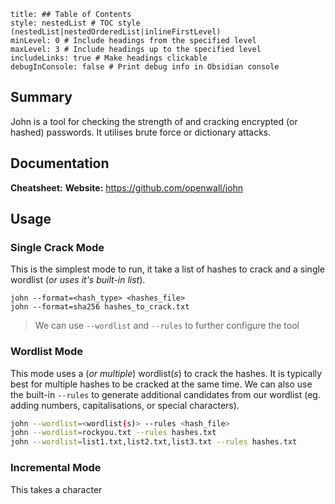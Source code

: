 ```table-of-contents
title: ## Table of Contents
style: nestedList # TOC style (nestedList|nestedOrderedList|inlineFirstLevel)
minLevel: 0 # Include headings from the specified level
maxLevel: 3 # Include headings up to the specified level
includeLinks: true # Make headings clickable
debugInConsole: false # Print debug info in Obsidian console
```

## Summary
John is a tool for checking the strength of and cracking encrypted (or hashed) passwords. It utilises brute force or dictionary attacks.

## Documentation
**Cheatsheet:** 
**Website:** https://github.com/openwall/john
## Usage
### Single Crack Mode
This is the simplest mode to run, it take a list of hashes to crack and a single wordlist (*or uses it's built-in list*).
```shell
john --format=<hash_type> <hashes_file>
john --format=sha256 hashes_to_crack.txt
```
> We can use `--wordlist` and `--rules` to further configure the tool 

### Wordlist Mode
This mode uses a (*or multiple*) wordlist(*s*) to crack the hashes. It is typically best for multiple hashes to be cracked at the same time. We can also use the built-in `--rules` to generate additional candidates from our wordlist (eg. adding numbers, capitalisations, or special characters).
```sh
john --wordlist=<wordlist(s)> --rules <hash_file>
john --wordlist=rockyou.txt --rules hashes.txt
john --wordlist=list1.txt,list2.txt,list3.txt --rules hashes.txt
```

### Incremental Mode
This takes a character 